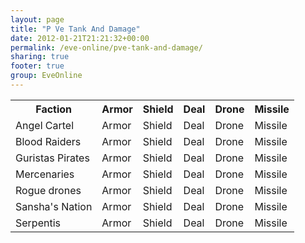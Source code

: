 ```yaml
---
layout: page
title: "P Ve Tank And Damage"
date: 2012-01-21T21:21:32+00:00
permalink: /eve-online/pve-tank-and-damage/
sharing: true
footer: true
group: EveOnline
---
```


<table class='table'><tr>
<th>Faction</th>
<th>Armor</th>
<th>Shield</th>
<th>Deal</th>
<th>Drone</th>
<th>Missile</th></tr>
<tr>
<td>Angel Cartel</td>
<td>Armor</td>
<td>Shield</td>
<td>Deal</td>
<td>Drone</td>
<td>Missile</td></tr>
<tr>
<td>Blood Raiders	</td>
<td>Armor</td>
<td>Shield</td>
<td>Deal</td>
<td>Drone</td>
<td>Missile</td></tr>
<tr>
<td>Guristas Pirates</td>
<td>Armor</td>
<td>Shield</td>
<td>Deal</td>
<td>Drone</td>
<td>Missile</td></tr>
<tr>
<td>Mercenaries</td>
<td>Armor</td>
<td>Shield</td>
<td>Deal</td>
<td>Drone</td>
<td>Missile</td></tr>
<tr>
<td>Rogue drones</td>
<td>Armor</td>
<td>Shield</td>
<td>Deal</td>
<td>Drone</td>
<td>Missile</td></tr>
<tr>
<td>Sansha's Nation</td>
<td>Armor</td>
<td>Shield</td>
<td>Deal</td>
<td>Drone</td>
<td>Missile</td></tr>
<tr>
<td>Serpentis</td>
<td>Armor</td>
<td>Shield</td>
<td>Deal</td>
<td>Drone</td>
<td>Missile</td></tr></table>
